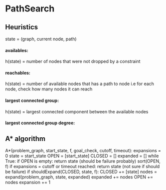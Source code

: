 # PathSearch

## Heuristics
state = (graph, current node, path)

#### availables:
h(state) = number of nodes that were not dropped by a constraint

#### reachables:
h(state) = number of available nodes that has a path to node
i.e for each node, check how many nodes it can reach

#### largest connected group:
h(state) = largest connected component between the available nodes
#### largest connected group degree:







## A* algorithm
A*(problem_graph, start_state, f, goal_check, cutoff, timeout):
  expansions = 0
  state = start_state
  OPEN = [start_state]
  CLOSED = []
  expanded = []
  while True:
    if OPEN is empty:
      return state (should be failure probably)
    sort(OPEN, f)
    if expansions = cutoff or timeout reached:
      return state (not sure if should be failure)
    if shouldExpand(CLOSED, state, f):
       CLOSED += [state]
       nodes = expand(problem_graph, state, expanded)
       expanded += nodes
       OPEN += nodes
       expansion += 1
    
      
      
      
      
      
      
      
      
      
      
      
      
